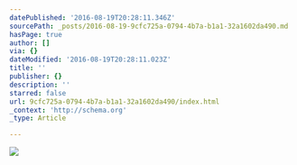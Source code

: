 ```yaml
---
datePublished: '2016-08-19T20:28:11.346Z'
sourcePath: _posts/2016-08-19-9cfc725a-0794-4b7a-b1a1-32a1602da490.md
hasPage: true
author: []
via: {}
dateModified: '2016-08-19T20:28:11.023Z'
title: ''
publisher: {}
description: ''
starred: false
url: 9cfc725a-0794-4b7a-b1a1-32a1602da490/index.html
_context: 'http://schema.org'
_type: Article

---
```

![](https://the-grid-user-content.s3-us-west-2.amazonaws.com/b946044d-13f1-4835-a71c-13cab88cf1b1.jpg)